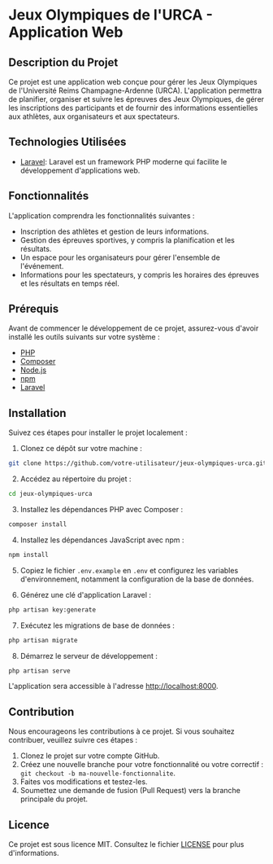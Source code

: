 # Jeux Olympiques de l'URCA - Application Web

## Description du Projet

Ce projet est une application web conçue pour gérer les Jeux Olympiques de l'Université Reims Champagne-Ardenne (URCA). L'application permettra de planifier, organiser et suivre les épreuves des Jeux Olympiques, de gérer les inscriptions des participants et de fournir des informations essentielles aux athlètes, aux organisateurs et aux spectateurs.

## Technologies Utilisées

- [Laravel](https://laravel.com): Laravel est un framework PHP moderne qui facilite le développement d'applications web.

## Fonctionnalités

L'application comprendra les fonctionnalités suivantes :

- Inscription des athlètes et gestion de leurs informations.
- Gestion des épreuves sportives, y compris la planification et les résultats.
- Un espace pour les organisateurs pour gérer l'ensemble de l'événement.
- Informations pour les spectateurs, y compris les horaires des épreuves et les résultats en temps réel.

## Prérequis

Avant de commencer le développement de ce projet, assurez-vous d'avoir installé les outils suivants sur votre système :

- [PHP](https://www.php.net/)
- [Composer](https://getcomposer.org/)
- [Node.js](https://nodejs.org/)
- [npm](https://www.npmjs.com/)
- [Laravel](https://laravel.com/docs/8.x/installation)

## Installation

Suivez ces étapes pour installer le projet localement :

1. Clonez ce dépôt sur votre machine :

```bash
git clone https://github.com/votre-utilisateur/jeux-olympiques-urca.git
```

2. Accédez au répertoire du projet :

```bash
cd jeux-olympiques-urca
```

3. Installez les dépendances PHP avec Composer :

```bash
composer install
```

4. Installez les dépendances JavaScript avec npm :

```bash
npm install
```

5. Copiez le fichier `.env.example` en `.env` et configurez les variables d'environnement, notamment la configuration de la base de données.

6. Générez une clé d'application Laravel :

```bash
php artisan key:generate
```

7. Exécutez les migrations de base de données :

```bash
php artisan migrate
```

8. Démarrez le serveur de développement :

```bash
php artisan serve
```

L'application sera accessible à l'adresse [http://localhost:8000](http://localhost:8000).

## Contribution

Nous encourageons les contributions à ce projet. Si vous souhaitez contribuer, veuillez suivre ces étapes :

1. Clonez le projet sur votre compte GitHub.
2. Créez une nouvelle branche pour votre fonctionnalité ou votre correctif : `git checkout -b ma-nouvelle-fonctionnalite`.
3. Faites vos modifications et testez-les.
4. Soumettez une demande de fusion (Pull Request) vers la branche principale du projet.

## Licence

Ce projet est sous licence MIT. Consultez le fichier [LICENSE](LICENSE) pour plus d'informations.

